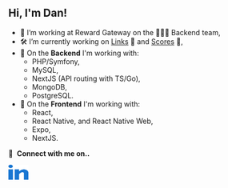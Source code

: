 ## Hi, I'm Dan!

- 💼 I’m working at Reward Gateway on the 👨🏻‍💻 Backend team,
- 🛠 I’m currently working on [Links](https://github.com/danieljameschadwick/links) 🔗 and [Scores](https://github.com/danieljameschadwick/scores) 🏈,
- 🔨 On the **Backend** I'm working with:
    - PHP/Symfony,
    - MySQL,
    - NextJS (API routing with TS/Go),
    - MongoDB,
    - PostgreSQL.
- 🎨 On the **Frontend** I'm working with:
    - React,
    - React Native, and React Native Web,
    - Expo,
    - NextJS.


🔗 &nbsp;**Connect with me on..**
<p align="left">
    <a href="https://linkedin.com/in/danieljchadwick" target="blank">
        <img align="center" src="images/linked-in-alt.svg" alt="gautamkrishnar" height="30" width="40" />
    </a>
</p>

